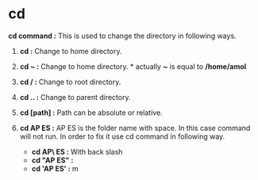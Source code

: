 # cd

**cd command :** This is used to change the directory in following ways.

1. **cd :** Change to home directory.

2. **cd ~ :** Change to home directory.
        * actually **~** is equal to  **/home/amol**

3. **cd / :** Change to root directory.

4. **cd .. :** Change to parent directory.
5. **cd [path] :** Path can be absolute or relative.
6. **cd AP ES :** AP ES is the folder name with space. In this case command will not run. In order to fix it use cd command in following way.
  
   * **cd AP\ ES :** With back slash
   * **cd "AP ES" :**
   * **cd 'AP ES' :**
m